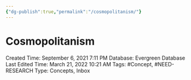 ```yaml
---
{"dg-publish":true,"permalink":"/cosmopolitanism/"}
---
```


# Cosmopolitanism

Created Time: September 6, 2021 7:11 PM
Database: Evergreen Database
Last Edited Time: March 21, 2022 10:21 AM
Tags: #Concept, #NEED-RESEARCH
Type: Concepts, Inbox